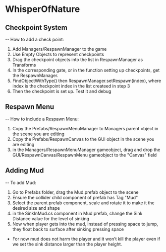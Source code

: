 # WhisperOfNature

## Checkpoint System
-- How to add a check point: 
1. Add Managers/RespawnManager to the game
2. Use Empty Objects to represent checkpoints
3. Drag the checkpoint objects into the list in RespawnManager as Transforms
4. In the corresponding gate, or in the function setting up checkpoints, get the RespawnManager.
5. FindObjectWithType<RespawnManager>() then RespawnManager.setRespawn(index), where index is the checkpoint index in the list createed in step 3
6. Then the checkpoint is set up. Test it and debug

## Respawn Menu
-- How to include a Respawn Menu:
1. Copy the Prefabs/RespawnMenuManager to Managers parent object in the scene you are editing
2. Copy the Prefabs/RespawnCanvas to the GUI object in the scene you are editing
3. in the Managers/RespawnMenuManager gameobject, drag and drop the GUI/RespawnCanvas/RespawnMenu gameobject to the "Canvas" field

## Adding Mud
-- To add Mud:
  1. Go to Prefabs folder, drag the Mud.prefab object to the scene
  2. Ensure the collider child component of prefab has Tag "Mud"
  3. Select the parent prefab component, scale and rotate it to make it the desired size and shape
  4. in the SinkInMud.cs component in Mud prefab, change the Sink Distance value for the level of sinking
  5. Now when player gets into the mud, instead of pressing space to jump, they float back to surface after sinking pressing space
  * For now mud does not harm the player and it won't kill the player even if we set the sink distance larger than the player height.
